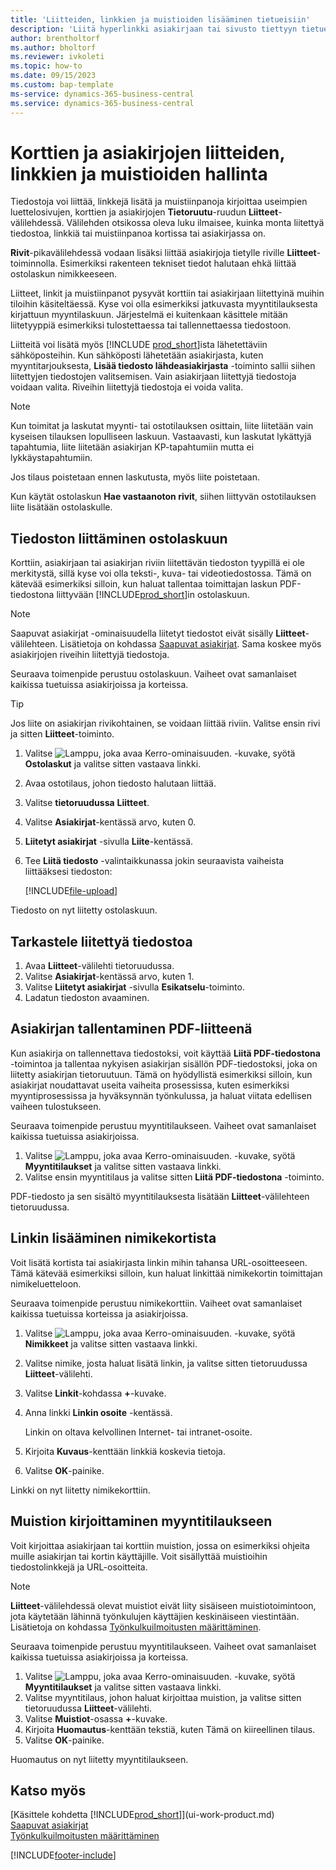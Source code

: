 ```yaml
---
title: 'Liitteiden, linkkien ja muistioiden lisääminen tietueisiin'
description: 'Liitä hyperlinkki asiakirjaan tai sivusto tiettyyn tietueeseen, kuten asiakkaaseen tai asiakirjaan.'
author: brentholtorf
ms.author: bholtorf
ms.reviewer: ivkoleti
ms.topic: how-to
ms.date: 09/15/2023
ms.custom: bap-template
ms-service: dynamics-365-business-central
ms.service: dynamics-365-business-central
---
```

# Korttien ja asiakirjojen liitteiden, linkkien ja muistioiden hallinta

Tiedostoja voi liittää, linkkejä lisätä ja muistiinpanoja kirjoittaa useimpien luettelosivujen, korttien ja asiakirjojen **Tietoruutu**-ruudun **Liitteet**-välilehdessä. Välilehden otsikossa oleva luku ilmaisee, kuinka monta liitettyä tiedostoa, linkkiä tai muistiinpanoa kortissa tai asiakirjassa on.

**Rivit**-pikavälilehdessä vodaan lisäksi liittää asiakirjoja tietylle riville **Liitteet**-toiminnolla. Esimerkiksi rakenteen tekniset tiedot halutaan ehkä liittää ostolaskun nimikkeeseen.

Liitteet, linkit ja muistiinpanot pysyvät korttiin tai asiakirjaan liitettyinä muihin tiloihin käsiteltäessä. Kyse voi olla esimerkiksi jatkuvasta myyntitilauksesta kirjattuun myyntilaskuun. Järjestelmä ei kuitenkaan käsittele mitään liitetyyppiä esimerkiksi tulostettaessa tai tallennettaessa tiedostoon.

Liitteitä voi lisätä myös [!INCLUDE [prod_short](includes/prod_short.md)]ista lähetettäviin sähköposteihin. Kun sähköposti lähetetään asiakirjasta, kuten myyntitarjouksesta, **Lisää tiedosto lähdeasiakirjasta** -toiminto sallii siihen liitettyjen tiedostojen valitsemisen. Vain asiakirjaan liitettyjä tiedostoja voidaan valita. Riveihin liitettyjä tiedostoja ei voida valita.

> [!NOTE]
> Kun toimitat ja laskutat myynti- tai ostotilauksen osittain, liite liitetään vain kyseisen tilauksen lopulliseen laskuun. Vastaavasti, kun laskutat lykättyjä tapahtumia, liite liitetään asiakirjan KP-tapahtumiin mutta ei lykkäystapahtumiin.
>
> Jos tilaus poistetaan ennen laskutusta, myös liite poistetaan.
>
> Kun käytät ostolaskun **Hae vastaanoton rivit**, siihen liittyvän ostotilauksen liite lisätään ostolaskulle.

## Tiedoston liittäminen ostolaskuun

Korttiin, asiakirjaan tai asiakirjan riviin liitettävän tiedoston tyypillä ei ole merkitystä, sillä kyse voi olla teksti-, kuva- tai videotiedostossa. Tämä on kätevää esimerkiksi silloin, kun haluat tallentaa toimittajan laskun PDF-tiedostona liittyvään [!INCLUDE[prod_short](includes/prod_short.md)]in ostolaskuun.

> [!NOTE]
> Saapuvat asiakirjat -ominaisuudella liitetyt tiedostot eivät sisälly **Liitteet**-välilehteen. Lisätietoja on kohdassa [Saapuvat asiakirjat](across-income-documents.md). Sama koskee myös asiakirjojen riveihin liitettyjä tiedostoja.

Seuraava toimenpide perustuu ostolaskuun. Vaiheet ovat samanlaiset kaikissa tuetuissa asiakirjoissa ja korteissa.

> [!TIP]
> Jos liite on asiakirjan rivikohtainen, se voidaan liittää riviin. Valitse ensin rivi ja sitten **Liitteet**-toiminto.

1. Valitse ![Lamppu, joka avaa Kerro-ominaisuuden.](media/ui-search/search_small.png "Kerro, mitä haluat tehdä") -kuvake, syötä **Ostolaskut** ja valitse sitten vastaava linkki.
2. Avaa ostotilaus, johon tiedosto halutaan liittää.
3. Valitse **tietoruudussa** **Liitteet**.
4. Valitse **Asiakirjat**-kentässä arvo, kuten 0.
5. **Liitetyt asiakirjat** -sivulla **Liite**-kentässä.
6. Tee **Liitä tiedosto** -valintaikkunassa jokin seuraavista vaiheista liittääksesi tiedoston:

   [!INCLUDE[file-upload](includes/file-upload.md)]

Tiedosto on nyt liitetty ostolaskuun.

## Tarkastele liitettyä tiedostoa

1. Avaa **Liitteet**-välilehti tietoruudussa.
2. Valitse **Asiakirjat**-kentässä arvo, kuten 1.
3. Valitse **Liitetyt asiakirjat** -sivulla **Esikatselu**-toiminto.
4. Ladatun tiedoston avaaminen.

## Asiakirjan tallentaminen PDF-liitteenä

Kun asiakirja on tallennettava tiedostoksi, voit käyttää **Liitä PDF-tiedostona** -toimintoa ja tallentaa nykyisen asiakirjan sisällön PDF-tiedostoksi, joka on liitetty asiakirjan tietoruutuun. Tämä on hyödyllistä esimerkiksi silloin, kun asiakirjat noudattavat useita vaiheita prosessissa, kuten esimerkiksi myyntiprosessissa ja hyväksynnän työnkulussa, ja haluat viitata edellisen vaiheen tulostukseen.

Seuraava toimenpide perustuu myyntitilaukseen. Vaiheet ovat samanlaiset kaikissa tuetuissa asiakirjoissa.

1. Valitse ![Lamppu, joka avaa Kerro-ominaisuuden.](media/ui-search/search_small.png "Kerro, mitä haluat tehdä") -kuvake, syötä **Myyntitilaukset** ja valitse sitten vastaava linkki.
2. Valitse ensin myyntitilaus ja valitse sitten **Liitä PDF-tiedostona** -toiminto.

PDF-tiedosto ja sen sisältö myyntitilauksesta lisätään **Liitteet**-välilehteen tietoruudussa.

## Linkin lisääminen nimikekortista

Voit lisätä kortista tai asiakirjasta linkin mihin tahansa URL-osoitteeseen. Tämä kätevää esimerkiksi silloin, kun haluat linkittää nimikekortin toimittajan nimikeluetteloon.

Seuraava toimenpide perustuu nimikekorttiin. Vaiheet ovat samanlaiset kaikissa tuetuissa korteissa ja asiakirjoissa.

1. Valitse ![Lamppu, joka avaa Kerro-ominaisuuden.](media/ui-search/search_small.png "Kerro, mitä haluat tehdä") -kuvake, syötä **Nimikkeet** ja valitse sitten vastaava linkki.
2. Valitse nimike, josta haluat lisätä linkin, ja valitse sitten tietoruudussa **Liitteet**-välilehti.
3. Valitse **Linkit**-kohdassa **+**-kuvake.
4. Anna linkki **Linkin osoite** -kentässä.

    Linkin on oltava kelvollinen Internet- tai intranet-osoite.

5. Kirjoita **Kuvaus**-kenttään linkkiä koskevia tietoja.  
6. Valitse **OK**-painike.

Linkki on nyt liitetty nimikekorttiin.  

## Muistion kirjoittaminen myyntitilaukseen

Voit kirjoittaa asiakirjaan tai korttiin muistion, jossa on esimerkiksi ohjeita muille asiakirjan tai kortin käyttäjille. Voit sisällyttää muistioihin tiedostolinkkejä ja URL-osoitteita.

> [!NOTE]
> **Liitteet**-välilehdessä olevat muistiot eivät liity sisäiseen muistiotoimintoon, jota käytetään lähinnä työnkulujen käyttäjien keskinäiseen viestintään. Lisätietoja on kohdassa [Työnkulkuilmoitusten määrittäminen](across-setting-up-workflow-notifications.md).

Seuraava toimenpide perustuu myyntitilaukseen. Vaiheet ovat samanlaiset kaikissa tuetuissa asiakirjoissa ja korteissa.

1. Valitse ![Lamppu, joka avaa Kerro-ominaisuuden.](media/ui-search/search_small.png "Kerro, mitä haluat tehdä") -kuvake, syötä **Myyntitilaukset** ja valitse sitten vastaava linkki.
2. Valitse myyntitilaus, johon haluat kirjoittaa muistion, ja valitse sitten tietoruudussa **Liitteet**-välilehti.
3. Valitse **Muistiot**-osassa **+**-kuvake.
4. Kirjoita **Huomautus**-kenttään tekstiä, kuten Tämä on kiireellinen tilaus.
5. Valitse **OK**-painike.

Huomautus on nyt liitetty myyntitilaukseen.

## Katso myös  
[Käsittele kohdetta [!INCLUDE[prod_short](includes/prod_short.md)]](ui-work-product.md)  
[Saapuvat asiakirjat](across-income-documents.md)  
[Työnkulkuilmoitusten määrittäminen](across-setting-up-workflow-notifications.md)  


[!INCLUDE[footer-include](includes/footer-banner.md)]

